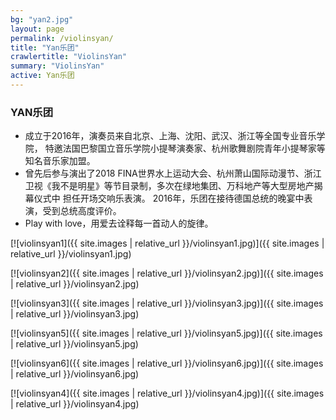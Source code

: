 ```yaml
---
bg: "yan2.jpg"
layout: page
permalink: /violinsyan/
title: "Yan乐团"
crawlertitle: "ViolinsYan"
summary: "ViolinsYan"
active: Yan乐团
---
```


### YAN乐团
- 成立于2016年，演奏员来自北京、上海、沈阳、武汉、浙江等全国专业音乐学院， 特邀法国巴黎国立音乐学院小提琴演奏家、杭州歌舞剧院青年小提琴家等知名音乐家加盟。 
- 曾先后参与演出了2018 FINA世界水上运动大会、杭州萧山国际动漫节、浙江卫视《我不是明星》等节目录制，多次在绿地集团、万科地产等大型房地产揭幕仪式中 担任开场交响乐表演。 2016年，乐团在接待德国总统的晚宴中表演，受到总统高度评价。 
- Play with love，用爱去诠释每一首动人的旋律。


[![violinsyan1]({{ site.images | relative_url }}/violinsyan1.jpg)]({{ site.images | relative_url }}/violinsyan1.jpg)

[![violinsyan2]({{ site.images | relative_url }}/violinsyan2.jpg)]({{ site.images | relative_url }}/violinsyan2.jpg)

[![violinsyan3]({{ site.images | relative_url }}/violinsyan3.jpg)]({{ site.images | relative_url }}/violinsyan3.jpg)

[![violinsyan5]({{ site.images | relative_url }}/violinsyan5.jpg)]({{ site.images | relative_url }}/violinsyan5.jpg)

[![violinsyan6]({{ site.images | relative_url }}/violinsyan6.jpg)]({{ site.images | relative_url }}/violinsyan6.jpg)

[![violinsyan4]({{ site.images | relative_url }}/violinsyan4.jpg)]({{ site.images | relative_url }}/violinsyan4.jpg)



